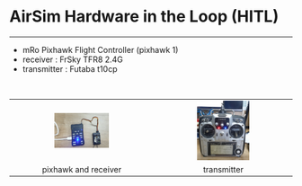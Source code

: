 # AirSim Hardware in the Loop (HITL)

---
- mRo Pixhawk Flight Controller (pixhawk 1)
- receiver : FrSky TFR8 2.4G
- transmitter : Futaba t10cp

<br>

<table>
    <tr>
        <td ><center><img src="https://github.com/Zong-Xi/AirSim-Hardware-in-the-Loop/blob/master/picture/20210220_125103.jpg" width=40% ></center></td>
        <td ><center><img src="https://github.com/Zong-Xi/AirSim-Hardware-in-the-Loop/blob/master/picture/20210220_125113.jpg" width=40% ></center></td>
    </tr>
    <tr>
        <td><center>pixhawk and receiver</center></td>
        <td><center>transmitter</center></td>
    </tr>
</table>
